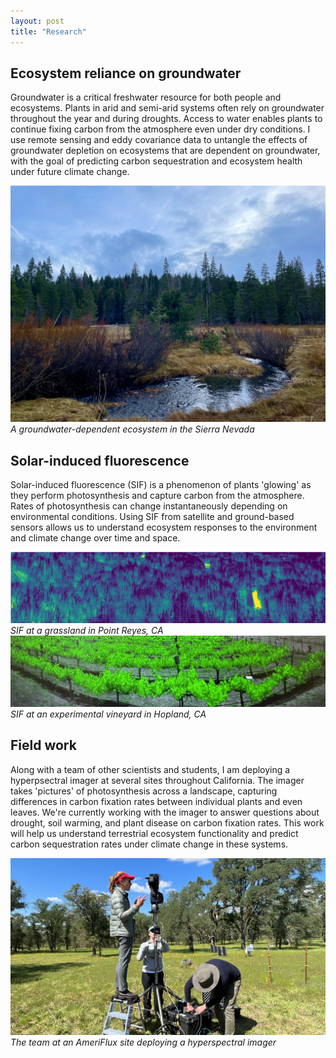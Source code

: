 ```yaml
---
layout: post
title: "Research"
---
```


## Ecosystem reliance on groundwater
Groundwater is a critical freshwater resource for both people and ecosystems. Plants in arid and semi-arid systems often rely on groundwater throughout the year and during droughts. Access to water enables plants to continue fixing carbon from the atmosphere even under dry conditions. I use remote sensing and eddy covariance data to untangle the effects of groundwater depletion on ecosystems that are dependent on groundwater, with the goal of predicting carbon sequestration and ecosystem health under future climate change.

![gw](/groundwater.jpeg)
_A groundwater-dependent ecosystem in the Sierra Nevada_

## Solar-induced fluorescence
Solar-induced fluorescence (SIF) is a phenomenon of plants 'glowing' as they perform photosynthesis and capture carbon from the atmosphere. Rates of photosynthesis can change instantaneously depending on environmental conditions. Using SIF from satellite and ground-based sensors allows us to understand ecosystem responses to the environment and climate change over time and space. 

![SIF](/sif.png)
_SIF at a grassland in Point Reyes, CA_
![SIF2](/sif2.jpeg)
_SIF at an experimental vineyard in Hopland, CA_

## Field work
Along with a team of other scientists and students, I am deploying a hyperpsectral imager at several sites throughout California. The imager takes 'pictures' of photosynthesis across a landscape, capturing differences in carbon fixation rates between individual plants and even leaves. We're currently working with the imager to answer questions about drought, soil warming, and plant disease on carbon fixation rates. This work will help us understand terrestrial ecosystem functionality and predict carbon sequestration rates under climate change in these systems.

![field](/fieldwork.jpeg)
_The team at an AmeriFlux site deploying a hyperspectral imager_
